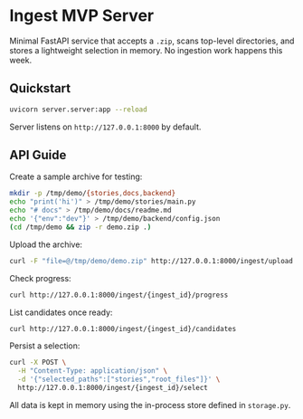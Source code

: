 # Ingest MVP Server

Minimal FastAPI service that accepts a `.zip`, scans top-level directories, and stores a lightweight selection in memory. No ingestion work happens this week.

## Quickstart

```bash
uvicorn server.server:app --reload
```

Server listens on `http://127.0.0.1:8000` by default.

## API Guide

Create a sample archive for testing:

```bash
mkdir -p /tmp/demo/{stories,docs,backend}
echo "print('hi')" > /tmp/demo/stories/main.py
echo "# docs" > /tmp/demo/docs/readme.md
echo '{"env":"dev"}' > /tmp/demo/backend/config.json
(cd /tmp/demo && zip -r demo.zip .)
```

Upload the archive:

```bash
curl -F "file=@/tmp/demo/demo.zip" http://127.0.0.1:8000/ingest/upload
```

Check progress:

```bash
curl http://127.0.0.1:8000/ingest/{ingest_id}/progress
```

List candidates once ready:

```bash
curl http://127.0.0.1:8000/ingest/{ingest_id}/candidates
```

Persist a selection:

```bash
curl -X POST \
  -H "Content-Type: application/json" \
  -d '{"selected_paths":["stories","root_files"]}' \
  http://127.0.0.1:8000/ingest/{ingest_id}/select
```

All data is kept in memory using the in-process store defined in `storage.py`.
